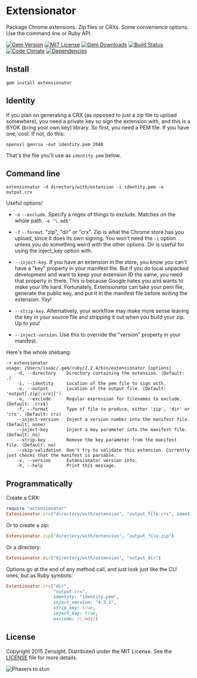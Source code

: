 # Extensionator

Package Chrome extensions. Zip files or CRXs. Some convenience options. Use the command line or Ruby API.

[![Gem Version][gem-image]][gem-url]
[![MIT License][license-image]][license]
[![Gem Downloads][gem-dl-image]][gem-url]
[![Build Status][travis-image]][travis-url]
[![Code Climate][code-climate-image]][code-climate-url]
[![Dependencies][gemnasium-image]][gemnasium-url]

## Install

```
gem install extensionator
```

## Identity

If you plan on generating a CRX (as opposed to just a zip file to upload somewhere), you need a private key so sign the extension with, and this is a BYOK (bring your own key) library. So first, you need a PEM file. If you have one, cool. If not, do this:

```
openssl genrsa -out identity.pem 2048
```

That's the file you'll use as `identity.pem` below.

## Command line

```
extensionator -d directory/with/extension -i identity.pem -o output.crx
```

Useful options!

  * `-e` `--exclude`. Specify a regex of things to exclude. Matches on the whole path. `-e "\.md$"`

  * `-f` `--format`. "zip", "dir" or "crx". Zip is what the Chrome store has you upload, since it does its own signing. You won't need the `-i` option unless you do something weird with the other options. Dir is useful for using the inject_key option with.

  * `--inject-key`. If you have an extension in the store, you know you can't have a "key" property in your manifest file. But if you do local unpacked development and want to keep your extension ID the same, you need that property in there. This is because Google hates you and wants to make your life hard. Fortunately, Extensionator can take your pem file, generate the public key, and put it in the manifest file before writing the extension. Yay!

  * `--strip-key`. Alternatively, your workflow may make more sense leaving the key in your source file and stripping it out when you build your zip. Up to you!

  * `--inject-version`. Use this to override the "version" property in your manifest.

Here's the whole shebang:

```
-> extensionator
usage: /Users/isaac/.gem/ruby/2.2.4/bin/extensionator [options]
    -d, --directory    Directory containing the extension. (Default: .)
    -i, --identity     Location of the pem file to sign with.
    -o, --output       Location of the output file. (Default: 'output[.zip|.crx|]')
    -e, --exclude      Regular expression for filenames to exclude. (Default: .crx$)
    -f, --format       Type of file to produce, either 'zip', 'dir' or 'crx'. (Default: crx)
    --inject-version   Inject a version number into the manifest file. (Default: none)
    --inject-key       Inject a key parameter into the manifest file. (Default: no)
    --strip-key        Remove the key parameter from the manifest file. (Default: no)
    --skip-validation  Don't try to validate this extension. Currently just checks that the manifest is parsable.
    -v, --version      Extensionator version info.
    -h, --help         Print this message.
```

## Programmatically

Create a CRX:

```rb
require "extensionator"
Extensionator.crx("directory/with/extension", "output_file.crx", identity: "identity.pem")
```

Or to create a zip:

```rb
Extensionator.zip("directory/with/extension", "output_file.zip")
```

Or a directory:

```rb
Extensionator.dir("directory/with/extension", "output_dir")
```

Options go at the end of any method call, and just look just like the CLI ones, but as Ruby symbols:

```rb
Extensionator.crx("dir", 
                  "output.crx",
                  identity: "identity.pem",
                  inject_version: "4.5.1",
                  strip_key: true,
                  inject_key: true,
                  exclude: /\.md$/)
```

## License

Copyright 2015 Zensight. Distributed under the MIT License. See the [LICENSE][] file for more details.

![Phasers to stun][phasers-image]

[license-image]: http://img.shields.io/badge/license-MIT-blue.svg?style=flat-square
[license]: LICENSE.md

[code-climate-image]: https://img.shields.io/codeclimate/github/Zensight/extensionator.svg?style=flat-square
[code-climate-url]: https://codeclimate.com/github/Zensight/extensionator

[gem-image]: https://img.shields.io/gem/v/extensionator.svg?style=flat-square
[gem-dl-image]: https://img.shields.io/gem/dt/extensionator.svg?style=flat-square
[gem-url]: https://rubygems.org/gems/extensionator

[travis-url]: http://travis-ci.org/Zensight/extensionator
[travis-image]: http://img.shields.io/travis/Zensight/extensionator.svg?style=flat-square

[gemnasium-url]: https://gemnasium.com/Zensight/extensionator
[gemnasium-image]: https://img.shields.io/gemnasium/Zensight/extensionator.svg?style=flat-square

[crxmake-url]: https://github.com/Constellation/crxmake

[phasers-image]: https://img.shields.io/badge/phasers-stun-brightgreen.svg?style=flat-square
